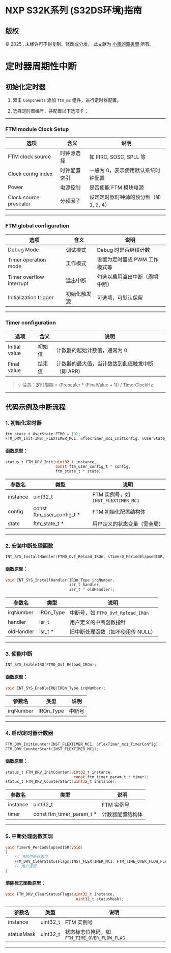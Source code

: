 # NXP S32K系列 (S32DS环境)指南

## 版权

© 2025 . 未经许可不得复制、修改或分发。 此文献为 [小風的藏書閣](https://t.me/xfp2333) 所有。

# 定时器周期性中断

## 初始化定时器

1. 双击 `Components` 添加 `ftm_mc` 组件，进行定时器配置。

2. 选择定时器编号，并配置以下选项卡：

---

### **FTM module Clock Setup**

| 选项                     | 含义     | 说明                      |
| ---------------------- | ------ | ----------------------- |
| FTM clock source       | 时钟源选择  | 如 FIRC, SOSC, SPLL 等    |
| Clock config index     | 时钟配置索引 | 一般为 0，表示使用默认系统时钟配置      |
| Power                  | 电源控制   | 是否使能 FTM 模块电源           |
| Clock source prescaler | 分频因子   | 设定定时器时钟源的预分频（如 1, 2, 4） |

---

### **FTM global configuration**

| 选项                       | 含义     | 说明                |
| ------------------------ | ------ | ----------------- |
| Debug Mode               | 调试模式   | Debug 时是否继续计数     |
| Timer operation mode     | 工作模式   | 设置为定时器或 PWM 工作模式等 |
| Timer overflow interrupt | 溢出中断   | 勾选以启用溢出中断（周期中断）   |
| Initialization trigger   | 初始化触发源 | 可选项，可默认保留         |

---

### **Timer configuration**

| 选项            | 含义  | 说明                         |
| ------------- | --- | -------------------------- |
| Initial value | 初始值 | 计数器的起始计数值，通常为 0            |
| Final value   | 结束值 | 计数器的最大值，当计数达到此值触发中断（即 ARR） |

> 💡 注意：定时周期 = (Prescaler \* (FinalValue + 1)) / TimerClockHz

---

## 代码示例及中断流程

### 1. 初始化定时器

```c
ftm_state_t UserState_FTM0 = {0};
FTM_DRV_Init(INST_FLEXTIMER_MC1, &flexTimer_mc1_InitConfig, &UserState_FTM0);
```

#### 函数原型：

```c
status_t FTM_DRV_Init(uint32_t instance,
                      const ftm_user_config_t * config,
                      ftm_state_t * state);
```

| 参数名      | 类型                            | 说明                             |
| -------- | ----------------------------- | ------------------------------ |
| instance | uint32\_t                     | FTM 实例号，如 `INST_FLEXTIMER_MC1` |
| config   | const ftm\_user\_config\_t \* | FTM 初始化配置结构体                   |
| state    | ftm\_state\_t \*              | 用户定义的状态变量（需全局）                 |

---

### 2. 安装中断处理函数

```c
INT_SYS_InstallHandler(FTM0_Ovf_Reload_IRQn, &Timer0_PeriodElapsedISR, (isr_t*)0u);
```

#### 函数原型：

```c
void INT_SYS_InstallHandler(IRQn_Type irqNumber,
                            isr_t handler,
                            isr_t * oldHandler);
```

| 参数名        | 类型         | 说明                           |
| ---------- | ---------- | ---------------------------- |
| irqNumber  | IRQn\_Type | 中断号，如 `FTM0_Ovf_Reload_IRQn` |
| handler    | isr\_t     | 用户定义的中断函数指针                  |
| oldHandler | isr\_t \*  | 旧中断处理函数（如不使用传 NULL）          |

---

### 3. 使能中断

```c
INT_SYS_EnableIRQ(FTM0_Ovf_Reload_IRQn);
```

#### 函数原型：

```c
void INT_SYS_EnableIRQ(IRQn_Type irqNumber);
```

| 参数名       | 类型         | 说明  |
| --------- | ---------- | --- |
| irqNumber | IRQn\_Type | 中断号 |

---

### 4. 启动定时器计数器

```c
FTM_DRV_InitCounter(INST_FLEXTIMER_MC1, &flexTimer_mc1_TimerConfig);
FTM_DRV_CounterStart(INST_FLEXTIMER_MC1);
```

#### 函数原型：

```c
status_t FTM_DRV_InitCounter(uint32_t instance,
                              const ftm_timer_param_t * timer);
status_t FTM_DRV_CounterStart(uint32_t instance);
```

| 参数名      | 类型                            | 说明       |
| -------- | ----------------------------- | -------- |
| instance | uint32\_t                     | FTM 实例号  |
| timer    | const ftm\_timer\_param\_t \* | 计数器配置结构体 |

---

### 5. 中断处理函数实现

```c
void Timer0_PeriodElapsedISR(void)
{
    // 清除中断标志位
    FTM_DRV_ClearStatusFlags(INST_FLEXTIMER_MC1, FTM_TIME_OVER_FLOW_FLAG);
    // 用户逻辑
}
```

#### 清除标志函数原型：

```c
void FTM_DRV_ClearStatusFlags(uint32_t instance,
                               uint32_t statusMask);
```

| 参数名        | 类型        | 说明                                  |
| ---------- | --------- | ----------------------------------- |
| instance   | uint32\_t | FTM 实例号                             |
| statusMask | uint32\_t | 状态标志位掩码，如 `FTM_TIME_OVER_FLOW_FLAG` |

---

